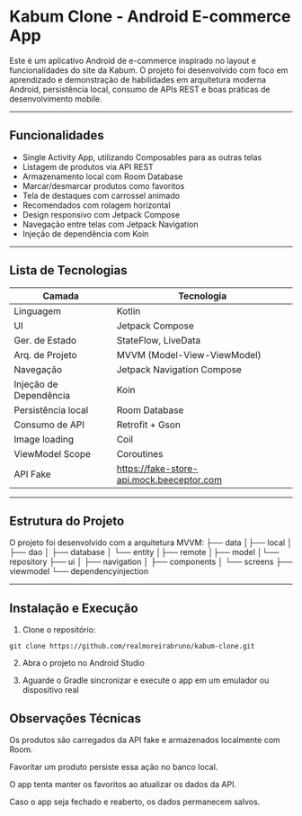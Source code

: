 # Kabum Clone - Android E-commerce App

Este é um aplicativo Android de e-commerce inspirado no layout e funcionalidades do site da Kabum.
O projeto foi desenvolvido com foco em aprendizado e demonstração de habilidades em arquitetura moderna Android,
persistência local, consumo de APIs REST e boas práticas de desenvolvimento mobile.

---

## Funcionalidades

- Single Activity App, utilizando Composables para as outras telas
- Listagem de produtos via API REST
- Armazenamento local com Room Database
- Marcar/desmarcar produtos como favoritos
- Tela de destaques com carrossel animado
- Recomendados com rolagem horizontal
- Design responsivo com Jetpack Compose
- Navegação entre telas com Jetpack Navigation
- Injeção de dependência com Koin

---

## Lista de Tecnologias

| Camada                 | Tecnologia                                |
|------------------------|-------------------------------------------|
| Linguagem              | Kotlin                                    |
| UI                     | Jetpack Compose                           |
| Ger. de Estado         | StateFlow, LiveData                       |
| Arq. de Projeto        | MVVM (Model-View-ViewModel)               |
| Navegação              | Jetpack Navigation Compose                |
| Injeção de Dependência | Koin                                      |
| Persistência local     | Room Database                             |
| Consumo de API         | Retrofit + Gson                           |
| Image loading          | Coil                                      |
| ViewModel Scope        | Coroutines                                |
| API Fake               | https://fake-store-api.mock.beeceptor.com |

---

## Estrutura do Projeto
O projeto foi desenvolvido com a arquitetura MVVM:
├── data
│├── local
│ ├── dao
│ ├── database
│ └── entity
│├── remote
│├── model
│└── repository
├── ui
│ ├── navigation
│ ├── components
│ └── screens
├── viewmodel
└── dependencyinjection

---

## Instalação e Execução

1. Clone o repositório:

```git clone https://github.com/realmoreirabruno/kabum-clone.git```

2. Abra o projeto no Android Studio

3. Aguarde o Gradle sincronizar e execute o app em um emulador ou dispositivo real

## Observações Técnicas

Os produtos são carregados da API fake e armazenados localmente com Room.

Favoritar um produto persiste essa ação no banco local.

O app tenta manter os favoritos ao atualizar os dados da API.

Caso o app seja fechado e reaberto, os dados permanecem salvos.